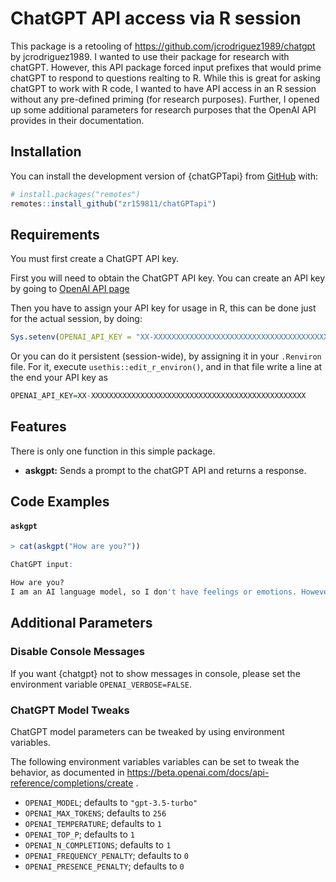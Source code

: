 
<!-- README.md is generated from README.Rmd. Please edit that file -->

# ChatGPT API access via R session

This package is a retooling of <https://github.com/jcrodriguez1989/chatgpt> by jcrodriguez1989. I wanted to use their package for research with chatGPT. However, this API package
forced input prefixes that would prime chatGPT to respond to questions realting to R. While this is great for asking chatGPT to work with R code, I wanted to have API 
access in an R session without any pre-defined priming (for research purposes). Further, I opened up some additional parameters for research purposes that the OpenAI API provides in
their documentation.


## Installation

You can install the development version of {chatGPTapi} from
[GitHub](https://github.com/zr159811/chatGPTapi) with:

``` r
# install.packages("remotes")
remotes::install_github("zr159811/chatGPTapi")
```

## Requirements

You must first create a ChatGPT API key.

First you will need to obtain the ChatGPT API key. You can create an
API key by going to [OpenAI API
page](https://beta.openai.com/account/api-keys)

Then you have to assign your API key for usage in R, this can be done
just for the actual session, by doing:

``` r
Sys.setenv(OPENAI_API_KEY = "XX-XXXXXXXXXXXXXXXXXXXXXXXXXXXXXXXXXXXXXXXXXXXXXXXX")
```

Or you can do it persistent (session-wide), by assigning it in your
`.Renviron` file. For it, execute `usethis::edit_r_environ()`, and in
that file write a line at the end your API key as

``` r
OPENAI_API_KEY=XX-XXXXXXXXXXXXXXXXXXXXXXXXXXXXXXXXXXXXXXXXXXXXXXXX
```

## Features

There is only one function in this simple package. 

- **askgpt:** Sends a prompt to the chatGPT API and returns a response. 


## Code Examples

#### `askgpt`

``` r
> cat(askgpt("How are you?"))

ChatGPT input:

How are you?
I am an AI language model, so I don't have feelings or emotions. However, I am functioning well and ready to assist you in any way I can. How can I assist you today?
```


## Additional Parameters

### Disable Console Messages

If you want {chatgpt} not to show messages in console, please set the
environment variable `OPENAI_VERBOSE=FALSE`.


### ChatGPT Model Tweaks

ChatGPT model parameters can be tweaked by using environment variables.

The following environment variables variables can be set to tweak the
behavior, as documented in
<https://beta.openai.com/docs/api-reference/completions/create> .

- `OPENAI_MODEL`; defaults to `"gpt-3.5-turbo"`
- `OPENAI_MAX_TOKENS`; defaults to `256`
- `OPENAI_TEMPERATURE`; defaults to `1`
- `OPENAI_TOP_P`; defaults to `1`
- `OPENAI_N_COMPLETIONS`; defaults to `1`
- `OPENAI_FREQUENCY_PENALTY`; defaults to `0`
- `OPENAI_PRESENCE_PENALTY`; defaults to `0`

